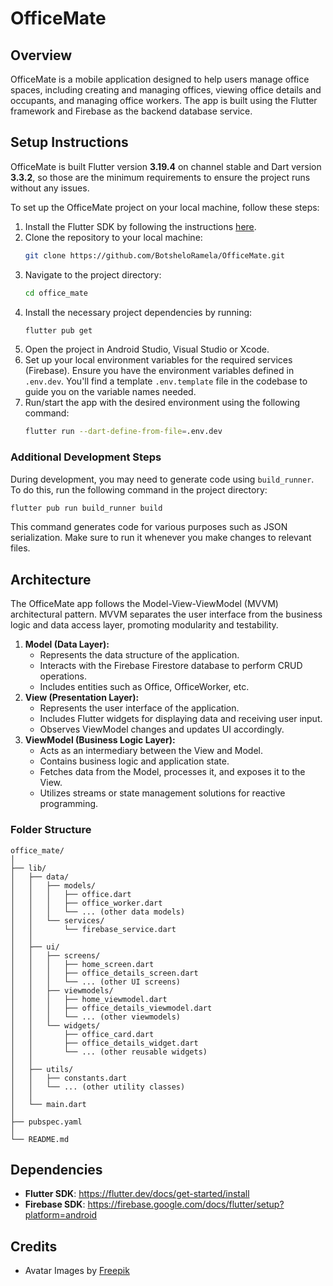 # OfficeMate

## Overview
OfficeMate is a mobile application designed to help users manage office spaces, including creating and managing offices, viewing office details and occupants, and managing office workers. The app is built using the Flutter framework and Firebase as the backend database service.

## Setup Instructions
OfficeMate is built Flutter version **3.19.4** on channel stable and Dart version **3.3.2**, so those are the minimum requirements to ensure the project runs without any issues.

To set up the OfficeMate project on your local machine, follow these steps:

1. Install the Flutter SDK by following the instructions [here](https://flutter-ko.dev/get-started/install).
2. Clone the repository to your local machine:
   ```bash
   git clone https://github.com/BotsheloRamela/OfficeMate.git
   ```
3. Navigate to the project directory:
    ```bash
    cd office_mate
    ```
4. Install the necessary project dependencies by running:
    ```bash
    flutter pub get
    ```
5. Open the project in Android Studio, Visual Studio or Xcode.
6. Set up your local environment variables for the required services (Firebase). Ensure you have the environment variables defined in `.env.dev`. You'll find a template `.env.template` file in the codebase to guide you on the variable names needed.
7. Run/start the app with the desired environment using the following command:
    ```bash
    flutter run --dart-define-from-file=.env.dev
    ```

### Additional Development Steps
During development, you may need to generate code using `build_runner`. To do this, run the following command in the project directory:
```bash
flutter pub run build_runner build
```
This command generates code for various purposes such as JSON serialization. Make sure to run it whenever you make changes to relevant files.

## Architecture
The OfficeMate app follows the Model-View-ViewModel (MVVM) architectural pattern. MVVM separates the user interface from the business logic and data access layer, promoting modularity and testability.

1. **Model (Data Layer):**
   - Represents the data structure of the application.
   - Interacts with the Firebase Firestore database to perform CRUD operations.
   - Includes entities such as Office, OfficeWorker, etc.
2. **View (Presentation Layer):**
   - Represents the user interface of the application.
   - Includes Flutter widgets for displaying data and receiving user input.
   - Observes ViewModel changes and updates UI accordingly.
3. **ViewModel (Business Logic Layer):**
   - Acts as an intermediary between the View and Model.
   - Contains business logic and application state.
   - Fetches data from the Model, processes it, and exposes it to the View.
   - Utilizes streams or state management solutions for reactive programming.

### Folder Structure
```
office_mate/
│
├── lib/
│   ├── data/
│   │   ├── models/
│   │   │   ├── office.dart
│   │   │   ├── office_worker.dart
│   │   │   └── ... (other data models)
│   │   └── services/
│   │       └── firebase_service.dart
│   │
│   ├── ui/
│   │   ├── screens/
│   │   │   ├── home_screen.dart
│   │   │   ├── office_details_screen.dart
│   │   │   └── ... (other UI screens)
│   │   ├── viewmodels/
│   │   │   ├── home_viewmodel.dart
│   │   │   ├── office_details_viewmodel.dart
│   │   │   └── ... (other viewmodels)
│   │   └── widgets/
│   │       ├── office_card.dart
│   │       ├── office_details_widget.dart
│   │       └── ... (other reusable widgets)
│   │
│   ├── utils/
│   │   ├── constants.dart
│   │   └── ... (other utility classes)
│   │
│   └── main.dart
│
├── pubspec.yaml
│
└── README.md
```

## Dependencies
- **Flutter SDK**: https://flutter.dev/docs/get-started/install
- **Firebase SDK**: https://firebase.google.com/docs/flutter/setup?platform=android

## Credits
- Avatar Images by <a href="https://www.freepik.com/free-psd/3d-illustration-person-with-sunglasses_27470360.htm">Freepik</a>